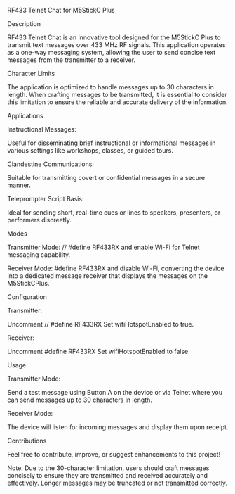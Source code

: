 RF433 Telnet Chat for M5StickC Plus

Description

RF433 Telnet Chat is an innovative tool designed for the M5StickC Plus to transmit text messages over 433 MHz RF signals. This application operates as a one-way messaging system, allowing the user to send concise text messages from the transmitter to a receiver.

Character Limits

The application is optimized to handle messages up to 30 characters in length. When crafting messages to be transmitted, it is essential to consider this limitation to ensure the reliable and accurate delivery of the information.

Applications

Instructional Messages:

Useful for disseminating brief instructional or informational messages in various settings like workshops, classes, or guided tours.

Clandestine Communications:

Suitable for transmitting covert or confidential messages in a secure manner.

Teleprompter Script Basis:

Ideal for sending short, real-time cues or lines to speakers, presenters, or performers discreetly.

Modes

Transmitter Mode: // #define RF433RX and enable Wi-Fi for Telnet messaging capability.

Receiver Mode: #define RF433RX and disable Wi-Fi, converting the device into a dedicated message receiver that displays the messages on the M5StickCPlus.

Configuration

Transmitter:

Uncomment // #define RF433RX
Set wifiHotspotEnabled to true.

Receiver:

Uncomment #define RF433RX
Set wifiHotspotEnabled to false.

Usage

Transmitter Mode:

Send a test message using Button A on the device or via Telnet where you can send messages up to 30 characters in length.

Receiver Mode:

The device will listen for incoming messages and display them upon receipt.

Contributions

Feel free to contribute, improve, or suggest enhancements to this project!

Note: Due to the 30-character limitation, users should craft messages concisely to ensure they are transmitted and received accurately and effectively. Longer messages may be truncated or not transmitted correctly.
